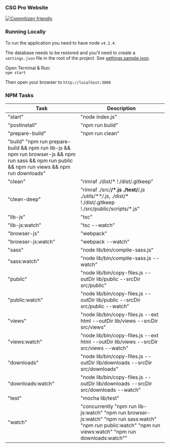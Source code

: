 ### CSG Pro Website

[![Commitizen friendly](https://img.shields.io/badge/commitizen-friendly-brightgreen.svg)](http://commitizen.github.io/cz-cli/)

### Running Locally
To run the application you need to have node `v4.2.4`.

The database needs to be restored and you'll need to create a `settings.json` file in the root of the project. See [settings.sample.json](./settings.sample.json).

Open Terminal & Run:  
`npm start`

Then open your browser to `http://localhost:3000`

### NPM Tasks

| Task | Description |
|---|---|
| "start" | "node index.js" |
| "postinstall" | "npm run build" |
| "prepare-build" | "npm run clean" |
| "build" "npm run prepare-build && npm run lib-js && npm run browser-js && npm run sass && npm run public && npm run views && npm run downloads" |
| "clean" | "rimraf ./dist/* !./dist/.gitkeep" |
| "clean-deep" | "rimraf ./src/**/*.js ./test/**/*.js ./utils/**/*.js, ./dist/* !./dist/.gitkeep !./src/public/scripts/*.js" |
| "lib-js" | "tsc" |
| "lib-js:watch" | "tsc --watch" |
| "browser-js" | "webpack" |
| "browser-js:watch" | "webpack --watch" |
| "sass" | "node lib/bin/compile-sass.js" |
| "sass:watch" | "node lib/bin/compile-sass.js --watch" |
| "public" | "node lib/bin/copy-files.js --outDir lib/public --srcDir src/public" |
| "public:watch" | "node lib/bin/copy-files.js --outDir lib/public --srcDir src/public --watch" |
| "views" | "node lib/bin/copy-files.js --ext html --outDir lib/views --srcDir src/views" |
| "views:watch" | "node lib/bin/copy-files.js --ext html --outDir lib/views --srcDir src/views --watch" |
| "downloads" | "node lib/bin/copy-files.js --outDir lib/downloads --srcDir src/downloads" |
| "downloads:watch" | "node lib/bin/copy-files.js --outDir lib/downloads --srcDir src/downloads --watch" |
| "test" | "mocha lib/test" |
| "watch" | "concurrently \"npm run lib-js:watch\" \"npm run browser-js:watch\" \"npm run sass:watch\" \"npm run public:watch\" \"npm run views:watch\" \"npm run downloads:watch\"" |